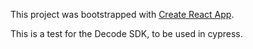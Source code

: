 This project was bootstrapped with [Create React App](https://github.com/facebook/create-react-app).

This is a test for the Decode SDK, to be used in cypress.
